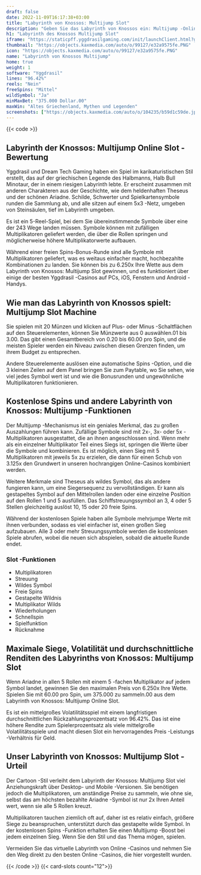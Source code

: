 ```yaml
---
draft: false
date: 2022-11-09T16:17:38+03:00
title: "Labyrinth von Knossos: Multijump Slot"
description: "Geben Sie das Labyrinth von Knossos ein: Multijump -Online Slot. Unser Rezension befasst sich mit dem Gameplay, den Features und dem, wo Sie es mit den besten Casino -Boni spielen können."
h1: "Labyrinth des Knossos Multijump Slot"
iframe: "https://staticpff.yggdrasilgaming.com/init/launchClient.html?gameid=1029&filePrefix=debug_"
thumbnail: "https://objects.kaxmedia.com/auto/o/99127/e32a9575fe.PNG"
icon: "https://objects.kaxmedia.com/auto/o/99127/e32a9575fe.PNG"
name: "Labyrinth von Knossos Multijump"
home: true
weight: 1
software: "Yggdrasil"
lines: "96.42%"
reels: "Nein"
freeSpins: "Mittel"
wildSymbol: "Ja"
minMaxBet: "375.000 Dollar.00"
maxWin: "Altes Griechenland, Mythen und Legenden"
screenshots: ["https://objects.kaxmedia.com/auto/o/104235/b59d1c59de.jpeg"]
---
```


{{< code >}}<h2>Labyrinth der Knossos: Multijump Online Slot -Bewertung</h2><p>Yggdrasil und Dream Tech Gaming haben ein Spiel im karikaturistischen Stil erstellt, das auf der griechischen Legende des Halbmanns, Halb Bull Minotaur, der in einem riesigen Labyrinth lebte. Er erscheint zusammen mit anderen Charakteren aus der Geschichte, wie dem heldenhaften Theseus und der schönen Ariadne. Schilde, Schwerter und Spielkartensymbole runden die Sammlung ab, und alle sitzen auf einem 5x3 -Netz, umgeben von Steinsäulen, tief im Labyrinth umgeben.</p><p>Es ist ein 5-Reel-Spiel, bei dem Sie übereinstimmende Symbole über eine der 243 Wege landen müssen. Symbole können mit zufälligen Multiplikatoren geliefert werden, die über die Rollen springen und möglicherweise höhere Multiplikatorwerte aufbauen.</p><p>Während einer freien Spins-Bonus-Runde sind alle Symbole mit Multiplikatoren geliefert, was es weitaus einfacher macht, hochbezahlte Kombinationen zu landen. Sie können bis zu 6.250x Ihre Wette aus dem Labyrinth von Knossos: Multijump Slot gewinnen, und es funktioniert über einige der besten Yggdrasil -Casinos auf PCs, iOS, Fenstern und Android -Handys.</p><h2>Wie man das Labyrinth von Knossos spielt: Multijump Slot Machine</h2><p>Sie spielen mit 20 Münzen und klicken auf Plus- oder Minus -Schaltflächen auf den Steuerelementen, können Sie Münzwerte aus 0 auswählen.01 bis 3.00. Das gibt einen Gesamtbereich von 0.20 bis 60.00 pro Spin, und die meisten Spieler werden ein Niveau zwischen diesen Grenzen finden, um ihrem Budget zu entsprechen.</p><p>Andere Steuerelemente auslösen eine automatische Spins -Option, und die 3 kleinen Zeilen auf dem Panel bringen Sie zum Paytable, wo Sie sehen, wie viel jedes Symbol wert ist und wie die Bonusrunden und ungewöhnliche Multiplikatoren funktionieren.</p><h2>Kostenlose Spins und andere Labyrinth von Knossos: Multijump -Funktionen</h2><p>Der Multijump -Mechanismus ist ein geniales Merkmal, das zu großen Auszahlungen führen kann. Zufällige Symbole sind mit 2x-, 3x- oder 5x -Multiplikatoren ausgestattet, die an ihnen angeschlossen sind. Wenn mehr als ein einzelner Multiplikator Teil eines Siegs ist, springen die Werte über die Symbole und kombinieren. Es ist möglich, einen Sieg mit 5 Multiplikatoren mit jeweils 5x zu erzielen, die dann für einen Schub von 3.125x den Grundwert in unseren hochrangigen Online-Casinos kombiniert werden.</p><p>Weitere Merkmale sind Theseus als wildes Symbol, das als andere fungieren kann, um eine Siegersequenz zu vervollständigen. Er kann als gestapeltes Symbol auf den Mittelrollen landen oder eine einzelne Position auf den Rollen 1 und 5 ausfüllen. Das Schiffstreuungssymbol an 3, 4 oder 5 Stellen gleichzeitig auslöst 10, 15 oder 20 freie Spins.</p><p>Während der kostenlosen Spiele haben alle Symbole mehrjumpe Werte mit ihnen verbunden, sodass es viel einfacher ist, einen großen Sieg aufzubauen. Alle 3 oder mehr Streuungssymbole werden die kostenlosen Spiele abrufen, wobei die neuen sich abspielen, sobald die aktuelle Runde endet.</p><h3>
Slot -Funktionen</h3><ul>
<li></span>
Multiplikatoren</li>
<li></span>
Streuung</li>
<li></span>
Wildes Symbol</li>
<li></span>
Freie Spins</li>
<li></span>
Gestapelte Wildnis</li>
<li></span>
Multiplikator Wilds</li>
<li></span>
Wiederholungen</li>
<li></span>
Schnellspin</li>
<li></span>
Spielfunktion</li>
<li></span>
Rücknahme</li></ul><h2>Maximale Siege, Volatilität und durchschnittliche Renditen des Labyrinths von Knossos: Multijump Slot</h2><p>Wenn Ariadne in allen 5 Rollen mit einem 5 -fachen Multiplikator auf jedem Symbol landet, gewinnen Sie den maximalen Preis von 6.250x Ihre Wette. Spielen Sie mit 60.00 pro Spin, um 375.000 zu sammeln.00 aus dem Labyrinth von Knossos: Multijump Online Slot.</p><p>Es ist ein mittelgroßes Volatilitätsspiel mit einem langfristigen durchschnittlichen Rückzahlungsprozentsatz von 96.42%. Das ist eine höhere Rendite zum Spielerprozentsatz als viele mittelgroße Volatilitätsspiele und macht diesen Slot ein hervorragendes Preis -Leistungs -Verhältnis für Geld.</p><h2>Unser Labyrinth von Knossos: Multijump Slot -Urteil</h2><p>Der Cartoon -Stil verleiht dem Labyrinth der Knossos: Multijump Slot viel Anziehungskraft über Desktop- und Mobile -Versionen. Sie benötigen jedoch die Multiplikatoren, um anständige Preise zu sammeln, wie ohne sie, selbst das am höchsten bezahlte Ariadne -Symbol ist nur 2x Ihren Anteil wert, wenn sie alle 5 Rollen kreuzt.</p><p>Multiplikatoren tauchen ziemlich oft auf, daher ist es relativ einfach, größere Siege zu beanspruchen, unterstützt durch das gestapelte wilde Symbol. In der kostenlosen Spins -Funktion erhalten Sie einen Multijump -Boost bei jedem einzelnen Sieg. Wenn Sie den Stil und das Thema mögen, spielen.</p><p>Vermeiden Sie das virtuelle Labyrinth von Online -Casinos und nehmen Sie den Weg direkt zu den besten Online -Casinos, die hier vorgestellt wurden.</p>{{< /code >}}
{{< card-slots count="12">}}